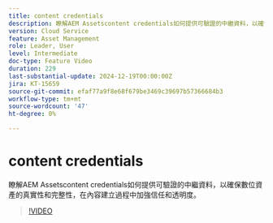 ```yaml
---
title: content credentials
description: 瞭解AEM Assetscontent credentials如何提供可驗證的中繼資料，以確保數位資產的真實性和完整性。
version: Cloud Service
feature: Asset Management
role: Leader, User
level: Intermediate
doc-type: Feature Video
duration: 229
last-substantial-update: 2024-12-19T00:00:00Z
jira: KT-15659
source-git-commit: efaf77a9f8e68f679be3469c39697b57366684b3
workflow-type: tm+mt
source-wordcount: '47'
ht-degree: 0%

---
```



# content credentials

瞭解AEM Assetscontent credentials如何提供可驗證的中繼資料，以確保數位資產的真實性和完整性，在內容建立過程中加強信任和透明度。

>[!VIDEO](https://video.tv.adobe.com/v/3441700/?learn=on&enablevpops)
